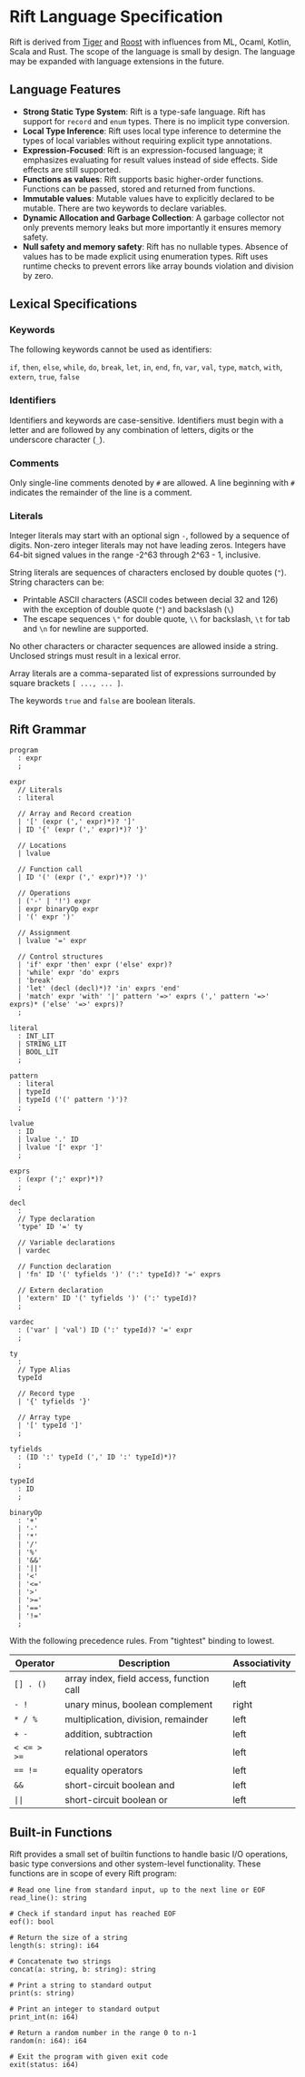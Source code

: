 # Rift Language Specification

Rift is derived from [Tiger](https://www.lrde.epita.fr/~tiger//tiger.pdf) and [Roost](https://cs.wellesley.edu/~cs301/s19/project/roost-lang.pdf)
with influences from ML, Ocaml, Kotlin, Scala and Rust. The scope of the language is small by design.
The language may be expanded with language extensions in the future.

## Language Features

- **Strong Static Type System**: Rift is a type-safe language. Rift has support for `record` and `enum` types. There is no implicit type conversion.
- **Local Type Inference**: Rift uses local type inference to determine the types of local variables without requiring explicit type annotations.
- **Expression-Focused**: Rift is an expression-focused language; it emphasizes evaluating for result values instead of side effects. Side effects are still supported.
- **Functions as values**: Rift supports basic higher-order functions. Functions can be passed, stored and returned from functions.
- **Immutable values**: Mutable values have to explicitly declared to be mutable. There are two keywords to declare variables.
- **Dynamic Allocation and Garbage Collection**: A garbage collector not only prevents memory leaks but more importantly it ensures memory safety.
- **Null safety and memory safety**: Rift has no nullable types. Absence of values has to be made explicit using enumeration types. Rift uses runtime checks to prevent errors like array bounds violation and division by zero.

## Lexical Specifications

### Keywords

The following keywords cannot be used as identifiers:

`if`, `then`, `else`, `while`, `do`, `break`, `let`, `in`, `end`, `fn`, `var`, `val`, `type`, `match`, `with`, `extern`, `true`, `false`

### Identifiers

Identifiers and keywords are case-sensitive. Identifiers must begin with a letter
and are followed by any combination of letters, digits or the underscore character (`_`).

### Comments

Only single-line comments denoted by `#` are allowed. A line beginning with `#`
indicates the remainder of the line is a comment.

### Literals

Integer literals may start with an optional sign `-`, followed by a sequence of digits.
Non-zero integer literals may not have leading zeros. Integers have 64-bit signed
values in the range -2^63 through 2^63 - 1, inclusive.

String literals are sequences of characters enclosed by double quotes (`"`).
String characters can be:

- Printable ASCII characters (ASCII codes between decial 32 and 126) with the exception of double quote (`"`) and backslash (`\`)
- The escape sequences `\"` for double quote, `\\` for backslash, `\t` for tab and `\n` for newline are supported.

No other characters or character sequences are allowed inside a string. Unclosed
strings must result in a lexical error.

Array literals are a comma-separated list of expressions surrounded by square
brackets `[ ..., ... ]`.

The keywords `true` and `false` are boolean literals.

## Rift Grammar

```
program
  : expr
  ;

expr
  // Literals
  : literal

  // Array and Record creation
  | '[' (expr (',' expr)*)? ']'
  | ID '{' (expr (',' expr)*)? '}'

  // Locations
  | lvalue

  // Function call
  | ID '(' (expr (',' expr)*)? ')'

  // Operations
  | ('-' | '!') expr
  | expr binaryOp expr
  | '(' expr ')'

  // Assignment
  | lvalue '=' expr

  // Control structures
  | 'if' expr 'then' expr ('else' expr)?
  | 'while' expr 'do' exprs
  | 'break'
  | 'let' (decl (decl)*)? 'in' exprs 'end'
  | 'match' expr 'with' '|' pattern '=>' exprs (',' pattern '=>' exprs)* ('else' '=>' exprs)?
  ;

literal
  : INT_LIT
  | STRING_LIT
  | BOOL_LIT
  ;

pattern
  : literal
  | typeId
  | typeId ('(' pattern ')')?
  ;

lvalue
  : ID
  | lvalue '.' ID
  | lvalue '[' expr ']'
  ;

exprs
  : (expr (';' expr)*)?
  ;

decl
  :
  // Type declaration
  'type' ID '=' ty

  // Variable declarations
  | vardec

  // Function declaration
  | 'fn' ID '(' tyfields ')' (':' typeId)? '=' exprs

  // Extern declaration
  | 'extern' ID '(' tyfields ')' (':' typeId)?
  ;

vardec
  : ('var' | 'val') ID (':' typeId)? '=' expr
  ;

ty
  :
  // Type Alias
  typeId

  // Record type
  | '{' tyfields '}'

  // Array type
  | '[' typeId ']'
  ;

tyfields
  : (ID ':' typeId (',' ID ':' typeId)*)?
  ;

typeId
  : ID
  ;

binaryOp
  : '+'
  | '-'
  | '*'
  | '/'
  | '%'
  | '&&'
  | '||'
  | '<'
  | '<='
  | '>'
  | '>='
  | '=='
  | '!='
  ;
```

With the following precedence rules. From "tightest" binding to lowest.

| Operator    | Description                              | Associativity |
| ----------- | ---------------------------------------- | ------------- |
| `[] . ()`   | array index, field access, function call | left          |
| `- !`       | unary minus, boolean complement          | right         |
| `* / %`     | multiplication, division, remainder      | left          |
| `+ -`       | addition, subtraction                    | left          |
| `< <= > >=` | relational operators                     | left          |
| `== !=`     | equality operators                       | left          |
| `&&`        | short-circuit boolean and                | left          |
| `\|\|`      | short-circuit boolean or                 | left          |

## Built-in Functions

Rift provides a small set of builtin functions to handle basic I/O operations,
basic type conversions and other system-level functionality. These functions are
in scope of every Rift program:

```
# Read one line from standard input, up to the next line or EOF
read_line(): string

# Check if standard input has reached EOF
eof(): bool

# Return the size of a string
length(s: string): i64

# Concatenate two strings
concat(a: string, b: string): string

# Print a string to standard output
print(s: string)

# Print an integer to standard output
print_int(n: i64)

# Return a random number in the range 0 to n-1
random(n: i64): i64

# Exit the program with given exit code
exit(status: i64)
```
